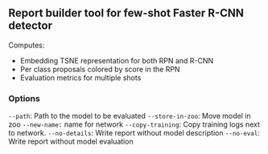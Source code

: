 ## Report builder tool for few-shot Faster R-CNN detector

Computes: 
* Embedding TSNE representation for both RPN and R-CNN
* Per class proposals colored by score in the RPN
* Evaluation metrics for multiple shots

### Options
`--path`: Path to the model to be evaluated
`--store-in-zoo`: Move model in zoo
`--new-name:` name for network
`--copy-training`: Copy training logs next to network.
`--no-details`: Write report without model description
`--no-eval`: Write report without model evaluation